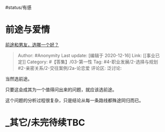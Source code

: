 #status/有感

# 前途与爱情

[前途和男友，选哪一个好？](https://www.zhihu.com/question/424093596/answer/1522642691)

> Author: #Anonymity
> Last update: [编辑于 2020-12-16]
> Link: [[事业已定]]
> Category: #【答集】/03-第一性
> Tag: #4-职业发展/2-选择与规划 #2-亲密关系/2-交往案例/2a-论恋爱
> 评论区:
> 泛讨论:

当然选前途。

只要这会成其为一个值得问出来的问题，就应该选前途。

这个问题的分析过程很复杂，只是结论从每一条路线都殊途同归而已。

# _其它/未完待续TBC

